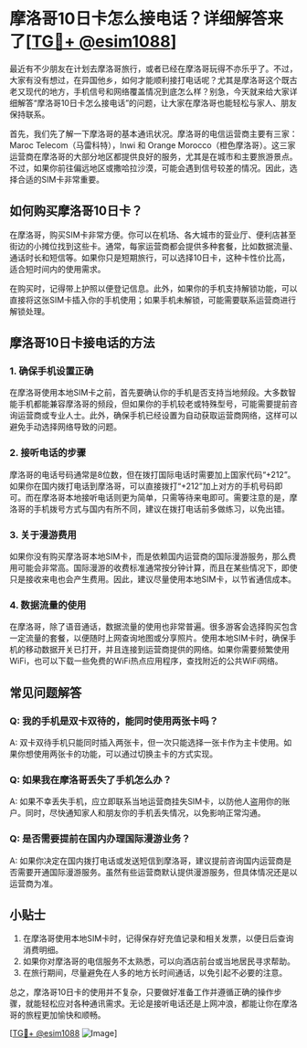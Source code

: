 # 摩洛哥10日卡怎么接电话？详细解答来了[[TG💪+ @esim1088](https://t.me/s/esim1088)]

最近有不少朋友在计划去摩洛哥旅行，或者已经在摩洛哥玩得不亦乐乎了。不过，大家有没有想过，在异国他乡，如何才能顺利接打电话呢？尤其是摩洛哥这个既古老又现代的地方，手机信号和网络覆盖情况到底怎么样？别急，今天就来给大家详细解答“摩洛哥10日卡怎么接电话”的问题，让大家在摩洛哥也能轻松与家人、朋友保持联系。

首先，我们先了解一下摩洛哥的基本通讯状况。摩洛哥的电信运营商主要有三家：Maroc Telecom（马雷科特），Inwi 和 Orange Morocco（橙色摩洛哥）。这三家运营商在摩洛哥的大部分地区都提供良好的服务，尤其是在城市和主要旅游景点。不过，如果你前往偏远地区或撒哈拉沙漠，可能会遇到信号较差的情况。因此，选择合适的SIM卡非常重要。

## 如何购买摩洛哥10日卡？

在摩洛哥，购买SIM卡非常方便。你可以在机场、各大城市的营业厅、便利店甚至街边的小摊位找到这些卡。通常，每家运营商都会提供多种套餐，比如数据流量、通话时长和短信等。如果你只是短期旅行，可以选择10日卡，这种卡性价比高，适合短时间内的使用需求。

在购买时，记得带上护照以便登记信息。此外，如果你的手机支持解锁功能，可以直接将这张SIM卡插入你的手机使用；如果手机未解锁，可能需要联系运营商进行解锁处理。

## 摩洛哥10日卡接电话的方法

### 1. 确保手机设置正确

在摩洛哥使用本地SIM卡之前，首先要确认你的手机是否支持当地频段。大多数智能手机都能兼容摩洛哥的频段，但如果你的手机较老或特殊型号，可能需要提前咨询运营商或专业人士。此外，确保手机已经设置为自动获取运营商网络，这样可以避免手动选择网络导致的问题。

### 2. 接听电话的步骤

摩洛哥的电话号码通常是8位数，但在拨打国际电话时需要加上国家代码“+212”。如果你在国内拨打电话到摩洛哥，可以直接拨打“+212”加上对方的手机号码即可。而在摩洛哥本地接听电话则更为简单，只需等待来电即可。需要注意的是，摩洛哥的手机拨号方式与国内有所不同，建议在拨打电话前多做练习，以免出错。

### 3. 关于漫游费用

如果你没有购买摩洛哥本地SIM卡，而是依赖国内运营商的国际漫游服务，那么费用可能会非常高。国际漫游的收费标准通常按分钟计算，而且在某些情况下，即使只是接收来电也会产生费用。因此，建议尽量使用本地SIM卡，以节省通信成本。

### 4. 数据流量的使用

在摩洛哥，除了语音通话，数据流量的使用也非常普遍。很多游客会选择购买包含一定流量的套餐，以便随时上网查询地图或分享照片。使用本地SIM卡时，确保手机的移动数据开关已打开，并且连接到运营商提供的网络。如果你需要频繁使用WiFi，也可以下载一些免费的WiFi热点应用程序，查找附近的公共WiFi网络。

## 常见问题解答

### Q: 我的手机是双卡双待的，能同时使用两张卡吗？
A: 双卡双待手机只能同时插入两张卡，但一次只能选择一张卡作为主卡使用。如果你想使用两张卡的功能，可以通过切换主卡的方式实现。

### Q: 如果我在摩洛哥丢失了手机怎么办？
A: 如果不幸丢失手机，应立即联系当地运营商挂失SIM卡，以防他人盗用你的账户。同时，尽快通知家人和朋友你的手机丢失情况，以免影响正常沟通。

### Q: 是否需要提前在国内办理国际漫游业务？
A: 如果你决定在国内拨打电话或发送短信到摩洛哥，建议提前咨询国内运营商是否需要开通国际漫游服务。虽然有些运营商默认提供漫游服务，但具体情况还是以运营商为准。

## 小贴士

1. 在摩洛哥使用本地SIM卡时，记得保存好充值记录和相关发票，以便日后查询消费明细。
2. 如果你对摩洛哥的电信服务不太熟悉，可以向酒店前台或当地居民寻求帮助。
3. 在旅行期间，尽量避免在人多的地方长时间通话，以免引起不必要的注意。

总之，摩洛哥10日卡的使用并不复杂，只要做好准备工作并遵循正确的操作步骤，就能轻松应对各种通讯需求。无论是接听电话还是上网冲浪，都能让你在摩洛哥的旅程更加愉快和顺畅。

[[TG💪+ @esim1088](https://t.me/s/esim1088) ![Image](https://i.postimg.cc/4NQfJmqS/Snipaste-2025-05-13-00-14-12.png)]